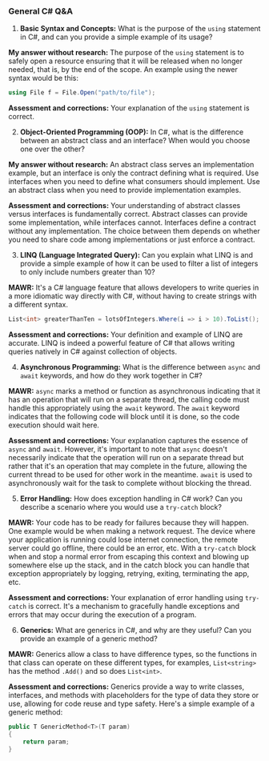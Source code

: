 ### General C# Q&A

1. **Basic Syntax and Concepts:** What is the purpose of the `using` statement in C#, and can you provide a simple example of its usage?

**My answer without research:** The purpose of the `using` statement is to safely open a resource ensuring that it will be released when no longer needed, that is, by the end of the scope. An example using the newer syntax would be this:

```csharp
using File f = File.Open("path/to/file");
```

**Assessment and corrections:** Your explanation of the `using` statement is correct.

2. **Object-Oriented Programming (OOP):** In C#, what is the difference between an abstract class and an interface? When would you choose one over the other?

**My answer without research:** An abstract class serves an implementation example, but an interface is only the contract defining what is required. Use interfaces when you need to define what consumers should implement. Use an abstract class when you need to provide implementation examples.

**Assessment and corrections:** Your understanding of abstract classes versus interfaces is fundamentally correct. Abstract classes can provide some implementation, while interfaces cannot. Interfaces define a contract without any implementation. The choice between them depends on whether you need to share code among implementations or just enforce a contract.

3. **LINQ (Language Integrated Query):** Can you explain what LINQ is and provide a simple example of how it can be used to filter a list of integers to only include numbers greater than 10?

**MAWR:** It's a C# language feature that allows developers to write queries in a more idiomatic way directly with C#, without having to create strings with a different syntax.

```csharp
List<int> greaterThanTen = lotsOfIntegers.Where(i => i > 10).ToList();
```

**Assessment and corrections:** Your definition and example of LINQ are accurate. LINQ is indeed a powerful feature of C# that allows writing queries natively in C# against collection of objects.

4. **Asynchronous Programming:** What is the difference between `async` and `await` keywords, and how do they work together in C#?

**MAWR:** `async` marks a method or function as asynchronous indicating that it has an operation that will run on a separate thread, the calling code must handle this appropriately using the `await` keyword. The `await` keyword indicates that the following code will block until it is done, so the code execution should wait here.

**Assessment and corrections:** Your explanation captures the essence of `async` and `await`. However, it's important to note that `async` doesn't necessarily indicate that the operation will run on a separate thread but rather that it's an operation that may complete in the future, allowing the current thread to be used for other work in the meantime. `await` is used to asynchronously wait for the task to complete without blocking the thread.

5. **Error Handling:** How does exception handling in C# work? Can you describe a scenario where you would use a `try-catch` block?

**MAWR:** Your code has to be ready for failures because they will happen. One example would be when making a network request. The device where your application is running could lose internet connection, the remote server could go offline, there could be an error, etc. With a `try-catch` block when and stop a normal error from escaping this context and blowing up somewhere else up the stack, and in the catch block you can handle that exception appropriately by logging, retrying, exiting, terminating the app, etc.

**Assessment and corrections:** Your explanation of error handling using `try-catch` is correct. It's a mechanism to gracefully handle exceptions and errors that may occur during the execution of a program.

6. **Generics:** What are generics in C#, and why are they useful? Can you provide an example of a generic method?

**MAWR:** Generics allow a class to have difference types, so the functions in that class can operate on these different types, for examples, `List<string>` has the method `.Add()` and so does `List<int>`.

**Assessment and corrections:** Generics provide a way to write classes, interfaces, and methods with placeholders for the type of data they store or use, allowing for code reuse and type safety. Here's a simple example of a generic method:

```csharp
public T GenericMethod<T>(T param)
{
    return param;
}
```
